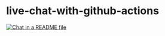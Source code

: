 # live-chat-with-github-actions

[![Chat in a README file](chat-v1.png)]([chat-v1.png](chat-v1.png))
